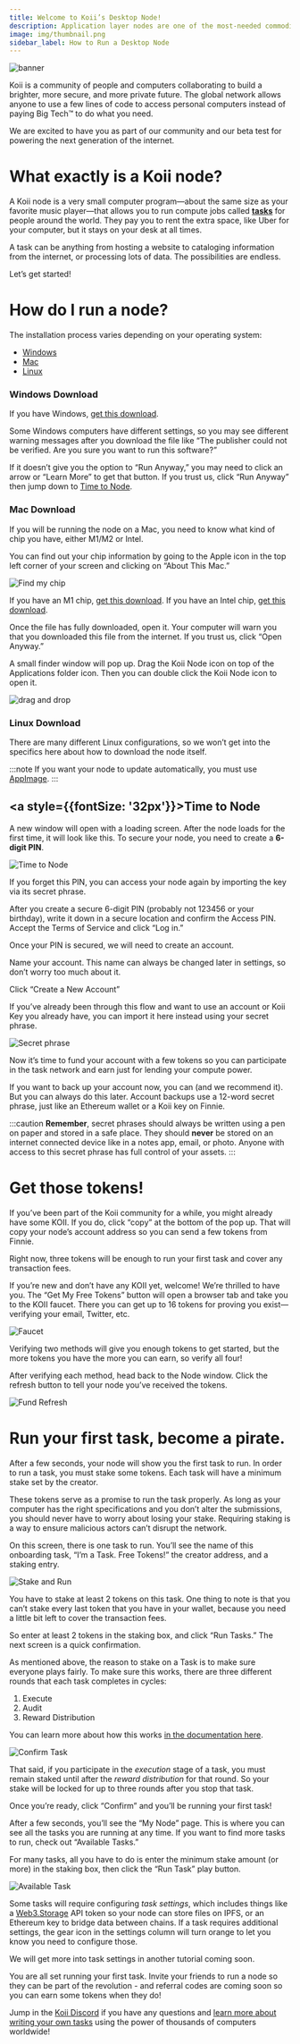 ```yaml
---
title: Welcome to Koii’s Desktop Node!
description: Application layer nodes are one of the most-needed commodities in Web3.
image: img/thumbnail.png
sidebar_label: How to Run a Desktop Node
---
```


![banner](./img/Run%20a%20Task%20Node.svg)

Koii is a community of people and computers collaborating to build a brighter, more secure, and more private future. The global network allows anyone to use a few lines of code to access personal computers instead of paying Big Tech™ to do what you need.

We are excited to have you as part of our community and our beta test for powering the next generation of the internet.


# What exactly is a Koii node?

A Koii node is a very small computer program—about the same size as your favorite music player—that allows you to run compute jobs called **[tasks](/develop/koii-task-101/what-are-tasks)** for people around the world. They pay you to rent the extra space, like Uber for your computer, but it stays on your desk at all times.

A task can be anything from hosting a website to cataloging information from the internet, or processing lots of data. The possibilities are endless.

Let’s get started! 


# How do I run a node?
The installation process varies depending on your operating system:

- [Windows](#windows-download)
- [Mac](#mac-download)
- [Linux](#linux-download)

### Windows Download
If you have Windows, [get this download](https://github.com/koii-network/desktop-node/releases/download/v0.2.2/koii-desktop-node-0.2.2-win.exe).

Some Windows computers have different settings, so you may see different warning messages after you download the file like “The publisher could not be verified. Are you sure you want to run this software?”

If it doesn’t give you the option to “Run Anyway,” you may need to click an arrow or “Learn More” to get that button. If you trust us, click “Run Anyway” then jump down to [Time to Node](#time-to-node). 

### Mac Download
If you will be running the node on a Mac, you need to know what kind of chip you have, either M1/M2 or Intel.

You can find out your chip information by going to the Apple icon in the top left corner of your screen and clicking on “About This Mac.”


![Find my chip](./img/Find%20my%20chip.png)

If you have an M1 chip, [get this download](https://github.com/koii-network/desktop-node/releases/download/v0.2.2/koii-desktop-node-0.2.2-mac-arm64.dmg). If you have an Intel chip, [get this download](https://github.com/koii-network/desktop-node/releases/download/v0.2.2/koii-desktop-node-0.2.2-mac-x64.dmg).

Once the file has fully downloaded, open it. Your computer will warn you that you downloaded this file from the internet. If you trust us, click “Open Anyway.”

A small finder window will pop up. Drag the Koii Node icon on top of the Applications folder icon. Then you can double click the Koii Node icon to open it.

![drag and drop](./img/drag%20and%20drop.png)


### Linux Download
There are many different Linux configurations, so we won’t get into the specifics here about how to download the node itself. 

:::note
If you want your node to update automatically, you must use [AppImage](https://github.com/koii-network/desktop-node/releases/download/v0.2.2/koii-desktop-node-0.2.2-linux-x86_64.AppImage).
:::


## <a style={{fontSize: '32px'}}>Time to Node</a>
A new window will open with a loading screen. After the node loads for the first time, it will look like this. To secure your node, you need to create a **6-digit PIN**.

![Time to Node](./img/1.%20welcome.png)


If you forget this PIN, you can access your node again by importing the key via its secret phrase.

After you create a secure 6-digit PIN (probably not 123456 or your birthday), write it down in a secure location and confirm the Access PIN. Accept the Terms of Service and click “Log in.”

Once your PIN is secured, we will need to create an account.

Name your account. This name can always be changed later in settings, so don’t worry too much about it.

Click “Create a New Account”


If you’ve already been through this flow and want to use an account or Koii Key you already have, you can import it here instead using your secret phrase.

![Secret phrase](./img/2.%20Create%20New%20account.png)

Now it’s time to fund your account with a few tokens so you can participate in the task network and earn just for lending your compute power.

If you want to back up your account now, you can (and we recommend it). But you can always do this later. Account backups use a 12-word secret phrase, just like an Ethereum wallet or a Koii key on Finnie. 

:::caution
**Remember**, secret phrases should always be written using a pen on paper and stored in a safe place. They should **never** be stored on an internet connected device like in a notes app, email, or photo. Anyone with access to this secret phrase has full control of your assets.
:::

# Get those tokens!
If you’ve been part of the Koii community for a while, you might already have some KOII. If you do, click “copy” at the bottom of the pop up. That will copy your node’s account address so you can send a few tokens from Finnie.

Right now, three tokens will be enough to run your first task and cover any transaction fees.

If you’re new and don’t have any KOII yet, welcome! We’re thrilled to have you.
The “Get My Free Tokens” button will open a browser tab and take you to the KOII faucet. There you can get up to 16 tokens for proving you exist—verifying your email, Twitter, etc.

![Faucet](./img/faucet%201.png)


Verifying two methods will give you enough tokens to get started, but the more tokens you have the more you can earn, so verify all four!

After verifying each method, head back to the Node window. Click the refresh button to tell your node you’ve received the tokens. 

![Fund Refresh](./img/3.%20Fund%20refresh.png)

# Run your first task, become a pirate.
After a few seconds, your node will show you the first task to run. In order to run a task, you must stake some tokens. Each task will have a minimum stake set by the creator.

These tokens serve as a promise to run the task properly. As long as your computer has the right specifications and you don’t alter the submissions, you should never have to worry about losing your stake. Requiring staking is a way to ensure malicious actors can’t disrupt the network.

On this screen, there is one task to run. You’ll see the name of this onboarding task, “I’m a Task. Free Tokens!” the creator address, and a staking entry.

![Stake and Run](./img/4.%20stake%20and%20run.png)

You have to stake at least 2 tokens on this task. One thing to note is that you can’t stake every last token that you have in your wallet, because you need a little bit left to cover the transaction fees.

So enter at least 2 tokens in the staking box, and click “Run Tasks.” The next screen is a quick confirmation.

As mentioned above, the reason to stake on a Task is to make sure everyone plays fairly. To make sure this works, there are three different rounds that each task completes in cycles:
1. Execute
2. Audit
3. Reward Distribution

You can learn more about how this works [in the documentation here](/develop/koii-task-101/what-are-tasks/gradual-consensus).


![Confirm Task](./img/5.%20confirm.png)

That said, if you participate in the _execution_ stage of a task, you must remain staked until after the _reward distribution_ for that round. So your stake will be locked for up to three rounds after you stop that task.

Once you’re ready, click “Confirm” and you’ll be running your first task!

After a few seconds, you’ll see the “My Node” page. This is where you can see all the tasks you are running at any time. If you want to find more tasks to run, check out “Available Tasks.”

For many tasks, all you have to do is enter the minimum stake amount (or more) in the staking box, then click the “Run Task” play button.

![Available Task](./img/Available%20Task.png)


Some tasks will require configuring _task settings_, which includes things like a [Web3.Storage](http://web3.storage) API token so your node can store files on IPFS, or an Ethereum key to bridge data between chains. If a task requires additional settings, the gear icon in the settings column will turn orange to let you know you need to configure those.


We will get more into task settings in another tutorial coming soon.

You are all set running your first task. Invite your friends to run a node so they can be part of the revolution - and referral codes are coming soon so you can earn some tokens when they do!

Jump in the [Koii Discord](https://discord.gg/koii) if you have any questions and [learn more about writing your own tasks](https://docs.koii.network/develop/microservices-and-tasks/what-are-tasks/) using the power of thousands of computers worldwide!